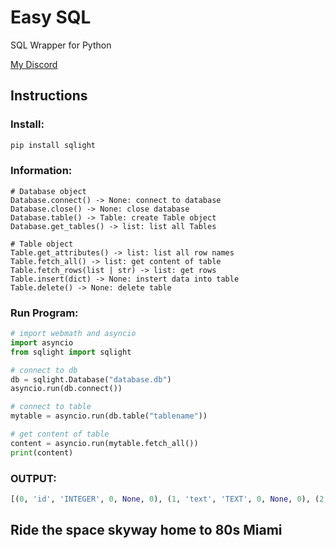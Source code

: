 # Easy SQL #

SQL Wrapper for Python

[My Discord](https://discordapp.com/users/731128007388823592/ "Moritz⚜#6969")

## Instructions ##

### Install: ###

```py
pip install sqlight
```

### Information: ###

```
# Database object
Database.connect() -> None: connect to database
Database.close() -> None: close database
Database.table() -> Table: create Table object
Database.get_tables() -> list: list all Tables

# Table object
Table.get_attributes() -> list: list all row names
Table.fetch_all() -> list: get content of table
Table.fetch_rows(list | str) -> list: get rows
Table.insert(dict) -> None: instert data into table
Table.delete() -> None: delete table
```

### Run Program: ###

```py
# import webmath and asyncio
import asyncio
from sqlight import sqlight

# connect to db
db = sqlight.Database("database.db")
asyncio.run(db.connect())

# connect to table
mytable = asyncio.run(db.table("tablename"))

# get content of table
content = asyncio.run(mytable.fetch_all())
print(content)
```

### OUTPUT: ###
```py
[(0, 'id', 'INTEGER', 0, None, 0), (1, 'text', 'TEXT', 0, None, 0), (2, 'other', 'TEXT', 0, None, 0)]
```

## Ride the space skyway home to 80s Miami ##